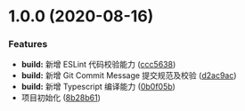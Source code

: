 # 1.0.0 (2020-08-16)


### Features

* **build:** 新增 ESLint 代码校验能力 ([ccc5638](https://github.com/SUN-LG/typescript-starter/commit/ccc5638d97c20fd9a83e0b5808b623e893cde2dc))
* **build:** 新增 Git Commit Message 提交规范及校验 ([d2ac9ac](https://github.com/SUN-LG/typescript-starter/commit/d2ac9acbfc99a3b7d06974f9b0ce744245fa8cbb))
* **build:** 新增 Typescript 编译能力 ([0b0f05b](https://github.com/SUN-LG/typescript-starter/commit/0b0f05bfdc88ac806accda64099a831b58e0e90b))
* 项目初始化 ([8b28b61](https://github.com/SUN-LG/typescript-starter/commit/8b28b61228e5f5e010c7a3388c9807bdcd2c97d4))



